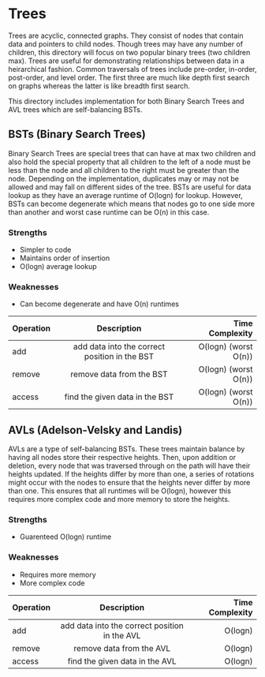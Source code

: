 # Trees

Trees are acyclic, connected graphs. They consist of nodes that contain data and pointers to child nodes. Though trees may
have any number of children, this directory will focus on two popular binary trees (two children max). Trees are useful for
demonstrating relationships between data in a heirarchical fashion. Common traversals of trees include pre-order, in-order,
post-order, and level order. The first three are much like depth first search on graphs whereas the latter is like breadth first
search.

This directory includes implementation for both Binary Search Trees and AVL trees which are self-balancing BSTs.

## BSTs (Binary Search Trees)

Binary Search Trees are special trees that can have at max two children and also hold the special property that all children
to the left of a node must be less than the node and all children to the right must be greater than the node. Depending on
the implementation, duplicates may or may not be allowed and may fall on different sides of the tree. BSTs are useful for
data lookup as they have an average runtime of O(logn) for lookup. However, BSTs can become degenerate which means that nodes
go to one side more than another and worst case runtime can be O(n) in this case.

### Strengths
* Simpler to code
* Maintains order of insertion
* O(logn) average lookup

### Weaknesses
* Can become degenerate and have O(n) runtimes

| Operation        | Description                                     | Time Complexity       |
| ---------------- |:-----------------------------------------------:| ---------------------:|
| add              | add data into the correct position in the BST   | O(logn) (worst O(n))  |
| remove           | remove data from the BST                        | O(logn) (worst O(n))  |
| access           | find the given data in the BST                  | O(logn) (worst O(n))  |

## AVLs (Adelson-Velsky and Landis)

AVLs are a type of self-balancing BSTs. These trees maintain balance by having all nodes store their respective heights. Then,
upon addition or deletion, every node that was traversed through on the path will have their heights updated. If the heights
differ by more than one, a series of rotations might occur with the nodes to ensure that the heights never differ by more than
one. This ensures that all runtimes will be O(logn), however this requires more complex code and more memory to store the heights.

### Strengths
* Guarenteed O(logn) runtime

### Weaknesses
* Requires more memory
* More complex code


| Operation        | Description                                     | Time Complexity    |
| ---------------- |:-----------------------------------------------:| ------------------:|
| add              | add data into the correct position in the AVL   | O(logn)            |
| remove           | remove data from the AVL                        | O(logn)            |
| access           | find the given data in the AVL                  | O(logn)            |
